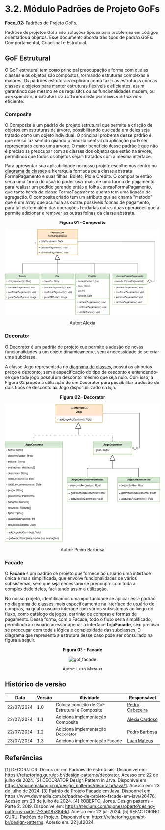 # 3.2. Módulo Padrões de Projeto GoFs

**Foco_02:** Padrões de Projeto GoFs.

Padrões de projetos GoFs são soluções típicas para problemas em códigos orientados a objetos. Esse documento aborda três tipos de padrão GoFs: Comportamental, Criacional e Estrutural.

## GoF Estrutural

O GoF estrutural tem como principal preocupação a forma com que as classes e os objetos são compostos, formando estruturas complexas e maiores. Os padrões estruturais explicam como fazer as estruturas com as classes e objetos para manter estruturas flexíveis e eficientes, assim garantindo que mesmo se os requisitos ou as funcionalidades mudem, ou se expandem, a estrutura do software ainda permanecerá flexível e eficiente.

### Composite

O Composite é um padrão de projeto estrutural que permite a criação de objetos em estruturas de árvore, possibilitando que cada um deles seja tratado como um objeto individual. O principal problema desse padrão é que ele só faz sentido quando o modelo central da aplicação pode ser representado como uma árvore. O maior benefício desse padrão é que não é preciso se preocupar com as classes dos objetos que estão na árvore, permitindo que todos os objetos sejam tratados com a mesma interface.

Para apresentar sua aplicabilidade no nosso projeto escolhemos dentro no [diagrama de classes](../Modelagem/2.1.1.UMLEstaticos.md) a hierarquia formada pela classe abstrata FormaPagamento e suas filhas: Boleto, Pix e Credito. O composite então seria uma forma do usuário poder usar mais de uma forma de pagamento para realizar um pedido gerando então a folha JuncaoFormaPagamento, que tanto herda da classe FormaPagamento quanto tem uma ligação de agregação. O composite criado tem um atributo que se chama "metodo" que é um array que acumula as outras possíveis formas de pagamento, para tal ela tem além das operações herdadas outras duas operações que a permite adicionar e remover as outras folhas da classe abstrata.

<center><strong>Figura 01 - Composite</strong></center>

<center>

![gof_composite](../assets/gof/composite.png)

</center>

<div style="text-align:center;">
Autor: Alexia
</div>

### Decorator

O Decorator é um padrão de projeto que permite a adesão de novas funcionalidades a um objeto dinamicamente, sem a necessidade de se criar uma subclasse.

A classe Jogo representada no [diagrama de classes](../Modelagem/2.1.1.UMLEstaticos.md), possui os atributos preço e desconto, sem a especificação do tipo de desconto e entendendo-se que todo jogo possui um desconto, mesmo que seja nulo. Com isso, a Figura 02 propõe a utilização de um Decorator para possibilitar a adesão de dois tipos de desconto ao Jogo disponibilizado na loja.

<center><strong>Figura 02 - Decorator</strong></center>

<center>

![gof_decorator](../assets/gof/decorator.png)

</center>

<div style="text-align:center;">
Autor: Pedro Barbosa
</div>

### Facade

O **Facade** é um padrão de projeto que fornece ao usuário uma interface única e mais simplificada, que envolve funcionalidades de vários subsistemas, sem que seja necessário se preocupar com toda a complexidade deles, facilitando assim a utilização.

No nosso projeto, identificamos uma oportunidade de aplicar esse padrão no [diagrama de classes](../Modelagem/2.1.1.UMLEstaticos.md), mais especificamente na interface de usuário de compras, na qual o usuário interage com vários subsistemas ao longo do fluxo, como catálogo de jogos, carrinho de compras e formas de pagamento. Dessa forma, com o Facade, todo o fluxo seria simplificado, permitindo ao usuário acessar apenas a interface **LojaFacade**, sem precisar se preocupar com toda a lógica e complexidade das subclasses. O diagrama que representa a estrutura desse caso pode ser consultado na figura a seguir.

<center><strong>Figura 03 - Facade</strong></center>

<center>

![gof_facade](../assets/gof/facade.png)

</center>

<div style="text-align:center;">
Autor: Luan Mateus
</div>

## Histórico de versão

| Data       | Versão | Atividade                         | Responsável |
| ---------- | ------ | --------------------------------- | ----------- |
| 22/07/2024 | 1.0    | Coloca conceito de GoF Estrutural e Composite | [Pedro Cabeceira](https://github.com/pkbceira03)  |
| 22/07/2024 | 1.1    | Adiciona implementação Composite | [Alexia Cardoso](https://github.com/alexianaa)  |
| 22/07/2024 | 1.2    | Adiciona implementação Decorator | [Pedro Barbosa](https://github.com/pedrobarbosaocb)  |
| 23/07/2024 | 1.3    | Adiciona implementação Facade | [Luan Mateus](https://github.com/luanduartee)  |

## Referências
[1] DECORATOR. Decorator em Padrões de estruturais. Disponível em: <https://refactoring.guru/pt-br/design-patterns/decorator>. Acesso em: 22 de julho de 2024.
[2] DECORATOR Design Pattern in Java. Disponível em <https://sourcemaking.com/design_patterns/decorator/java/1>. Acesso em: 23 de julho de 2024.
[3] Padrão de Projeto Facade em Java. Disponível em <https://www.devmedia.com.br/padrao-de-projeto-facade-em-java/26476>. Acesso em: 23 de julho de 2024.
[4] ROBERTO, Jones. Design patterns – Parte 2. 2019. Disponível em: https://medium.com/@jonesroberto/desing-patterns-parte-2-2a61878846d. Acesso em: 22 jul. 2024.
[5] REFACTORING GURU. Padrões de Projeto. Disponível em: https://refactoring.guru/pt-br/design-patterns. Acesso em: 22 jul.2024.


